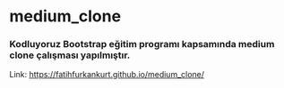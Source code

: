 # medium_clone

### Kodluyoruz Bootstrap eğitim programı kapsamında medium clone çalışması yapılmıştır.

Link: https://fatihfurkankurt.github.io/medium_clone/
